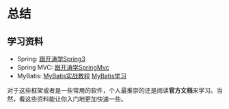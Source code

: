 # 总结

## 学习资料

- Spring: [跟开涛学Spring3](http://www.open-open.com/doc/view/5407635b943d410c9cfde409c90450b7)
- Spring MVC: [跟开涛学SpringMvc](http://www.cnblogs.com/kaitao/archive/2012/07/16/2593441.html)
- MyBatis: [MyBatis实战教程](http://www.yihaomen.com/article/java/302.htm) [MyBatis学习](http://limingnihao.iteye.com/blog/781671)

对于这些框架或者是一些常用的软件，个人最推崇的还是阅读**官方文档**来学习。当然，看这些资料能让你入门地更加快速一些。


